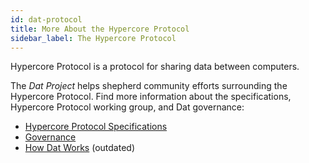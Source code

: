 ```yaml
---
id: dat-protocol
title: More About the Hypercore Protocol
sidebar_label: The Hypercore Protocol
---
```


Hypercore Protocol is a protocol for sharing data between computers.

The *Dat Project* helps shepherd community efforts surrounding the Hypercore Protocol.
Find more information about the specifications, Hypercore Protocol working group, and Dat governance:

* [Hypercore Protocol Specifications](https://hypercore-protocol.org/)
* [Governance](https://github.com/datproject/governance)
* [How Dat Works](https://datprotocol.github.io/how-dat-works/) (outdated)
